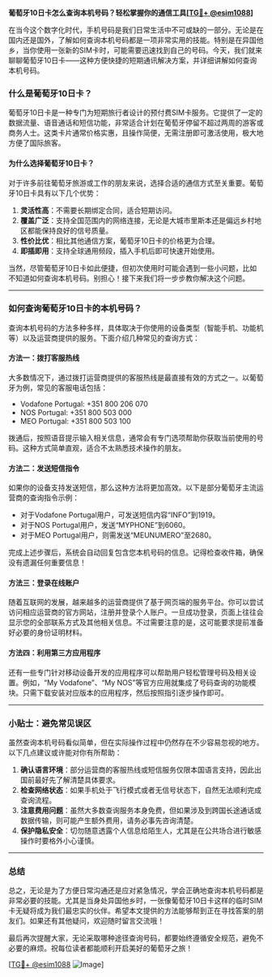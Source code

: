 **葡萄牙10日卡怎么查询本机号码？轻松掌握你的通信工具[[TG💪+ @esim1088](https://t.me/s/esim1088)]**

在当今这个数字化时代，手机号码是我们日常生活中不可或缺的一部分。无论是在国内还是国外，了解如何查询本机号码都是一项非常实用的技能。特别是在异国他乡，当你使用一张新的SIM卡时，可能需要迅速找到自己的号码。今天，我们就来聊聊葡萄牙10日卡——这种方便快捷的短期通讯解决方案，并详细讲解如何查询本机号码。

### 什么是葡萄牙10日卡？

葡萄牙10日卡是一种专门为短期旅行者设计的预付费SIM卡服务。它提供了一定的数据流量、语音通话和短信功能，非常适合计划在葡萄牙停留不超过两周的游客或商务人士。这类卡片通常价格实惠，且操作简便，无需注册即可激活使用，极大地方便了国际旅客。

#### 为什么选择葡萄牙10日卡？

对于许多前往葡萄牙旅游或工作的朋友来说，选择合适的通信方式至关重要。葡萄牙10日卡具有以下几个优势：

1. **灵活性高**：不需要长期绑定合同，适合短期访问。
2. **覆盖广泛**：支持全国范围内的网络连接，无论是大城市里斯本还是偏远乡村地区都能保持良好的信号质量。
3. **性价比优**：相比其他通信方案，葡萄牙10日卡的价格更为合理。
4. **即插即用**：支持全球通用频段，插入手机后即可快速开始使用。

当然，尽管葡萄牙10日卡如此便捷，但初次使用时可能会遇到一些小问题，比如不知道如何查询本机号码。别担心！接下来我们将一步步教你解决这个问题。

---

### 如何查询葡萄牙10日卡的本机号码？

查询本机号码的方法多种多样，具体取决于你使用的设备类型（智能手机、功能机等）以及运营商提供的服务。下面介绍几种常见的查询方式：

#### 方法一：拨打客服热线
大多数情况下，通过拨打运营商提供的客服热线是最直接有效的方式之一。以葡萄牙为例，常见的客服电话包括：
- Vodafone Portugal: +351 800 206 070
- NOS Portugal: +351 800 503 000
- MEO Portugal: +351 800 503 100

拨通后，按照语音提示输入相关信息，通常会有专门选项帮助你获取当前使用的号码。这种方式简单直观，适合不太熟悉技术操作的朋友。

#### 方法二：发送短信指令
如果你的设备支持发送短信，那么这种方法将更加高效。以下是部分葡萄牙主流运营商的查询指令示例：

- 对于Vodafone Portugal用户，可发送短信内容“INFO”到1919。
- 对于NOS Portugal用户，发送“MYPHONE”到6060。
- 对于MEO Portugal用户，则需发送“MEUNUMERO”至2680。

完成上述步骤后，系统会自动回复包含您本机号码的信息。记得检查收件箱，确保没有遗漏任何重要信息！

#### 方法三：登录在线账户
随着互联网的发展，越来越多的运营商提供了基于网页端的服务平台。你可以尝试访问相应运营商的官方网站，注册并登录个人账户。一旦成功登录，页面上往往会显示您的全部联系方式及其他相关信息。不过需要注意的是，这可能要求提前准备好必要的身份证明材料。

#### 方法四：利用第三方应用程序
还有一些专门针对移动设备开发的应用程序可以帮助用户轻松管理号码及相关设置。例如，“My Vodafone”、“My NOS”等官方应用就集成了号码查询的功能模块。只需下载安装对应版本的应用程序，然后按照指引逐步操作即可。

---

### 小贴士：避免常见误区

虽然查询本机号码看似简单，但在实际操作过程中仍然存在不少容易忽视的地方。以下几点建议或许能对你有所帮助：

1. **确认语言环境**：部分运营商的客服热线或短信服务仅限本国语言支持，因此出国前最好先了解清楚具体要求。
2. **检查网络状态**：如果手机处于飞行模式或者无信号状态下，自然无法顺利完成查询流程。
3. **注意费用问题**：虽然大多数查询服务本身免费，但如果涉及到跨国长途通话或数据传输，则可能产生额外费用，请务必事先咨询清楚。
4. **保护隐私安全**：切勿随意透露个人信息给陌生人，尤其是在公共场合进行敏感操作时要格外小心谨慎。

---

### 总结

总之，无论是为了方便日常沟通还是应对紧急情况，学会正确地查询本机号码都是非常必要的技能。尤其是当身处异国他乡时，一张像葡萄牙10日卡这样的临时SIM卡无疑将成为我们最忠实的伙伴。希望本文提供的方法能够帮到正在寻找答案的朋友们。如果还有其他疑问，欢迎随时留言交流哦！

最后再次提醒大家，无论采取哪种途径查询号码，都要始终遵循安全规范，避免不必要的麻烦。祝每位读者都能顺利开启美好的葡萄牙之旅！

[[TG💪+ @esim1088](https://t.me/s/esim1088) ![Image](https://i.postimg.cc/4NQfJmqS/Snipaste-2025-05-13-00-14-12.png)]